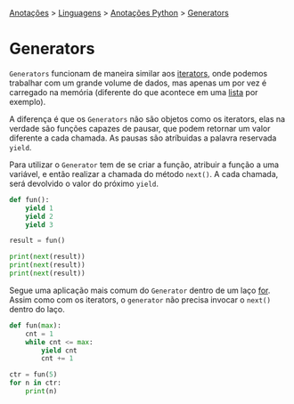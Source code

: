 <link rel="stylesheet" type="text/css" href="../../CSS/dark-theme.css">

[Anotações](../../) > [Linguagens](../Index.md) > [Anotações Python](./Index.md) > [Generators](./Generators.md)

# Generators

`Generators` funcionam de maneira similar aos [iterators](./Iterators.md), onde podemos trabalhar com um grande volume de dados, mas apenas um por vez é carregado na memória (diferente do que acontece em uma [lista](./List.md) por exemplo).

A diferença é que os `Generators` não são objetos como os iterators, elas na verdade são funções capazes de pausar, que podem retornar um valor diferente a cada chamada. As pausas são atríbuidas a palavra reservada `yield`. 

Para utilizar o `Generator` tem de se criar a função, atribuir a função a uma variável, e então realizar a chamada do método `next()`. A cada chamada, será devolvido o valor do próximo `yield`. 

```python
def fun():
    yield 1
    yield 2
    yield 3

result = fun()

print(next(result))
print(next(result))
print(next(result))
```

Segue uma aplicação mais comum do `Generator` dentro de um laço [for](./For.md). Assim como com os iterators, o `generator` não precisa invocar o `next()` dentro do laço.

```python
def fun(max):
    cnt = 1
    while cnt <= max:
        yield cnt
        cnt += 1

ctr = fun(5)
for n in ctr:
    print(n)
```